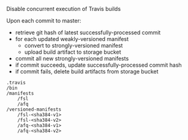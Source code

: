 
Disable concurrent execution of Travis builds

Upon each commit to master:
- retrieve git hash of latest successfully-processed commit
- for each updated weakly-versioned manifest
    - convert to strongly-versioned manifest
    - upload build artifact to storage bucket
- commit all new strongly-versioned manifests
- if commit succeeds, update successfully-processed commit hash
- if commit fails, delete build artifacts from storage bucket


```
.travis
/bin
/manifests
    /fsl
    /afq
/versioned-manifests
    /fsl-<sha384-v1>
    /fsl-<sha384-v2>
    /afq-<sha384-v1>
    /afq-<sha384-v2>
```
